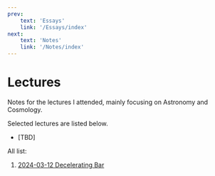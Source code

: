 ```yaml
---
prev: 
    text: 'Essays'
    link: '/Essays/index'
next: 
    text: 'Notes'
    link: '/Notes/index'
---
```


# Lectures 

Notes for the lectures I attended, mainly focusing on Astronomy and Cosmology. 

Selected lectures are listed below.
- [TBD]

All list: 
1. [2024-03-12 Decelerating Bar](/Lectures/2024/0312DecBar.md)